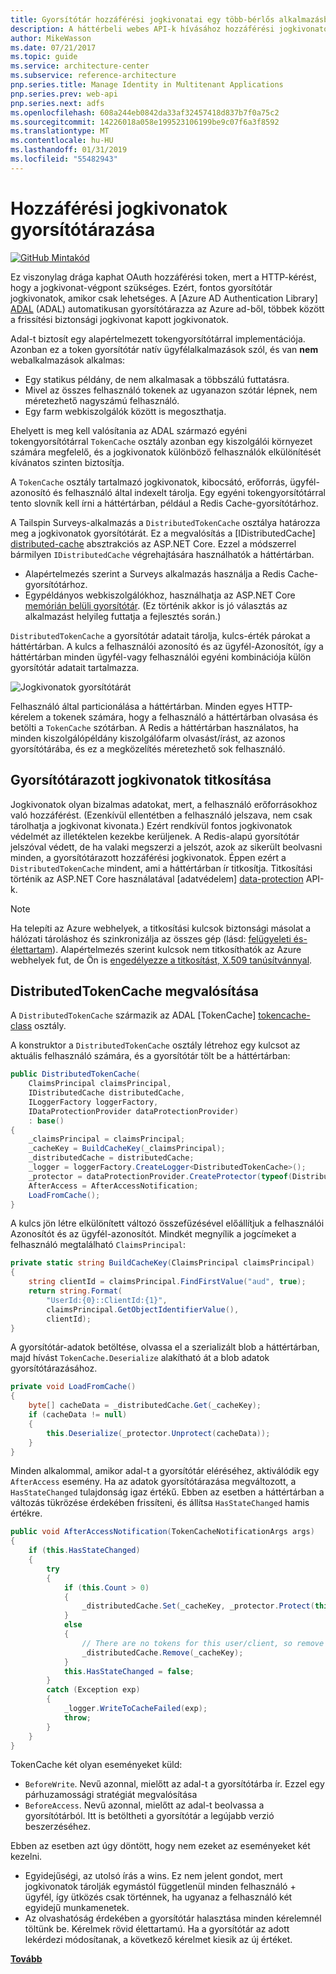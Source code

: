 ```yaml
---
title: Gyorsítótár hozzáférési jogkivonatai egy több-bérlős alkalmazásban
description: A háttérbeli webes API-k hívásához hozzáférési jogkivonatok gyorsítótárazása.
author: MikeWasson
ms.date: 07/21/2017
ms.topic: guide
ms.service: architecture-center
ms.subservice: reference-architecture
pnp.series.title: Manage Identity in Multitenant Applications
pnp.series.prev: web-api
pnp.series.next: adfs
ms.openlocfilehash: 608a244eb0842da33af32457418d837b7f0a75c2
ms.sourcegitcommit: 14226018a058e199523106199be9c07f6a3f8592
ms.translationtype: MT
ms.contentlocale: hu-HU
ms.lasthandoff: 01/31/2019
ms.locfileid: "55482943"
---
```

# <a name="cache-access-tokens"></a>Hozzáférési jogkivonatok gyorsítótárazása

[![GitHub](../_images/github.png) Mintakód][sample application]

Ez viszonylag drága kaphat OAuth hozzáférési token, mert a HTTP-kérést, hogy a jogkivonat-végpont szükséges. Ezért, fontos gyorsítótár jogkivonatok, amikor csak lehetséges. A [Azure AD Authentication Library] [ ADAL] (ADAL) automatikusan gyorsítótárazza az Azure ad-ből, többek között a frissítési biztonsági jogkivonat kapott jogkivonatok.

Adal-t biztosít egy alapértelmezett tokengyorsítótárral implementációja. Azonban ez a token gyorsítótár natív ügyfélalkalmazások szól, és van **nem** webalkalmazások alkalmas:

* Egy statikus példány, de nem alkalmasak a többszálú futtatásra.
* Mivel az összes felhasználó tokenek az ugyanazon szótár lépnek, nem méretezhető nagyszámú felhasználó.
* Egy farm webkiszolgálók között is megoszthatja.

Ehelyett is meg kell valósítania az ADAL származó egyéni tokengyorsítótárral `TokenCache` osztály azonban egy kiszolgálói környezet számára megfelelő, és a jogkivonatok különböző felhasználók elkülönítését kívánatos szinten biztosítja.

A `TokenCache` osztály tartalmazó jogkivonatok, kibocsátó, erőforrás, ügyfél-azonosító és felhasználó által indexelt tárolja. Egy egyéni tokengyorsítótárral tento slovník kell írni a háttértárban, például a Redis Cache-gyorsítótárhoz.

A Tailspin Surveys-alkalmazás a `DistributedTokenCache` osztálya határozza meg a jogkivonatok gyorsítótárát. Ez a megvalósítás a [IDistributedCache] [ distributed-cache] absztrakciós az ASP.NET Core. Ezzel a módszerrel bármilyen `IDistributedCache` végrehajtására használhatók a háttértárban.

* Alapértelmezés szerint a Surveys alkalmazás használja a Redis Cache-gyorsítótárhoz.
* Egypéldányos webkiszolgálókhoz, használhatja az ASP.NET Core [memórián belüli gyorsítótár][in-memory-cache]. (Ez történik akkor is jó választás az alkalmazást helyileg futtatja a fejlesztés során.)

`DistributedTokenCache` a gyorsítótár adatait tárolja, kulcs-érték párokat a háttértárban. A kulcs a felhasználói azonosító és az ügyfél-Azonosítót, így a háttértárban minden ügyfél-vagy felhasználói egyéni kombinációja külön gyorsítótár adatait tartalmazza.

![Jogkivonatok gyorsítótárát](./images/token-cache.png)

Felhasználó által particionálása a háttértárban. Minden egyes HTTP-kérelem a tokenek számára, hogy a felhasználó a háttértárban olvasása és betölti a `TokenCache` szótárban. A Redis a háttértárban használatos, ha minden kiszolgálópéldány kiszolgálófarm olvasást/írást, az azonos gyorsítótárába, és ez a megközelítés méretezhető sok felhasználó.

## <a name="encrypting-cached-tokens"></a>Gyorsítótárazott jogkivonatok titkosítása

Jogkivonatok olyan bizalmas adatokat, mert, a felhasználó erőforrásokhoz való hozzáférést. (Ezenkívül ellentétben a felhasználó jelszava, nem csak tárolhatja a jogkivonat kivonata.) Ezért rendkívül fontos jogkivonatok védelmét az illetéktelen kezekbe kerüljenek. A Redis-alapú gyorsítótár jelszóval védett, de ha valaki megszerzi a jelszót, azok az sikerült beolvasni minden, a gyorsítótárazott hozzáférési jogkivonatok. Éppen ezért a `DistributedTokenCache` mindent, ami a háttértárban ír titkosítja. Titkosítási történik az ASP.NET Core használatával [adatvédelem] [ data-protection] API-k.

> [!NOTE]
> Ha telepíti az Azure webhelyek, a titkosítási kulcsok biztonsági másolat a hálózati tároláshoz és szinkronizálja az összes gép (lásd: [felügyeleti és-élettartam][key-management]). Alapértelmezés szerint kulcsok nem titkosíthatók az Azure webhelyek fut, de Ön is [engedélyezze a titkosítást, X.509 tanúsítvánnyal][x509-cert-encryption].

## <a name="distributedtokencache-implementation"></a>DistributedTokenCache megvalósítása

A `DistributedTokenCache` származik az ADAL [TokenCache] [ tokencache-class] osztály.

A konstruktor a `DistributedTokenCache` osztály létrehoz egy kulcsot az aktuális felhasználó számára, és a gyorsítótár tölt be a háttértárban:

```csharp
public DistributedTokenCache(
    ClaimsPrincipal claimsPrincipal,
    IDistributedCache distributedCache,
    ILoggerFactory loggerFactory,
    IDataProtectionProvider dataProtectionProvider)
    : base()
{
    _claimsPrincipal = claimsPrincipal;
    _cacheKey = BuildCacheKey(_claimsPrincipal);
    _distributedCache = distributedCache;
    _logger = loggerFactory.CreateLogger<DistributedTokenCache>();
    _protector = dataProtectionProvider.CreateProtector(typeof(DistributedTokenCache).FullName);
    AfterAccess = AfterAccessNotification;
    LoadFromCache();
}
```

A kulcs jön létre elkülönített változó összefűzésével előállítjuk a felhasználói Azonosítót és az ügyfél-azonosítót. Mindkét megnyílik a jogcímeket a felhasználó megtalálható `ClaimsPrincipal`:

```csharp
private static string BuildCacheKey(ClaimsPrincipal claimsPrincipal)
{
    string clientId = claimsPrincipal.FindFirstValue("aud", true);
    return string.Format(
        "UserId:{0}::ClientId:{1}",
        claimsPrincipal.GetObjectIdentifierValue(),
        clientId);
}
```

A gyorsítótár-adatok betöltése, olvassa el a szerializált blob a háttértárban, majd hívást `TokenCache.Deserialize` alakítható át a blob adatok gyorsítótárazásához.

```csharp
private void LoadFromCache()
{
    byte[] cacheData = _distributedCache.Get(_cacheKey);
    if (cacheData != null)
    {
        this.Deserialize(_protector.Unprotect(cacheData));
    }
}
```

Minden alkalommal, amikor adal-t a gyorsítótár eléréséhez, aktiválódik egy `AfterAccess` esemény. Ha az adatok gyorsítótárazása megváltozott, a `HasStateChanged` tulajdonság igaz értékű. Ebben az esetben a háttértárban a változás tükrözése érdekében frissíteni, és állítsa `HasStateChanged` hamis értékre.

```csharp
public void AfterAccessNotification(TokenCacheNotificationArgs args)
{
    if (this.HasStateChanged)
    {
        try
        {
            if (this.Count > 0)
            {
                _distributedCache.Set(_cacheKey, _protector.Protect(this.Serialize()));
            }
            else
            {
                // There are no tokens for this user/client, so remove the item from the cache.
                _distributedCache.Remove(_cacheKey);
            }
            this.HasStateChanged = false;
        }
        catch (Exception exp)
        {
            _logger.WriteToCacheFailed(exp);
            throw;
        }
    }
}
```

TokenCache két olyan eseményeket küld:

* `BeforeWrite`. Nevű azonnal, mielőtt az adal-t a gyorsítótárba ír. Ezzel egy párhuzamossági stratégiát megvalósítása
* `BeforeAccess`. Nevű azonnal, mielőtt az adal-t beolvassa a gyorsítótárból. Itt is betöltheti a gyorsítótár a legújabb verzió beszerzéséhez.

Ebben az esetben azt úgy döntött, hogy nem ezeket az eseményeket két kezelni.

* Egyidejűségi, az utolsó írás a wins. Ez nem jelent gondot, mert jogkivonatok tárolják egymástól függetlenül minden felhasználó + ügyfél, így ütközés csak történnek, ha ugyanaz a felhasználó két egyidejű munkamenetek.
* Az olvashatóság érdekében a gyorsítótár halasztása minden kérelemnél töltünk be. Kérelmek rövid élettartamú. Ha a gyorsítótár az adott lekérdezi módosítanak, a következő kérelmet kiesik az új értéket.

[**Tovább**][client-assertion]

<!-- links -->
[ADAL]: https://msdn.microsoft.com/library/azure/jj573266.aspx
[client-assertion]: ./client-assertion.md
[data-protection]: /aspnet/core/security/data-protection/
[distributed-cache]: /aspnet/core/performance/caching/distributed
[key-management]: /aspnet/core/security/data-protection/configuration/default-settings
[in-memory-cache]: /aspnet/core/performance/caching/memory
[tokencache-class]: https://msdn.microsoft.com/library/azure/microsoft.identitymodel.clients.activedirectory.tokencache.aspx
[x509-cert-encryption]: /aspnet/core/security/data-protection/implementation/key-encryption-at-rest#x509-certificate
[sample application]: https://github.com/mspnp/multitenant-saas-guidance
